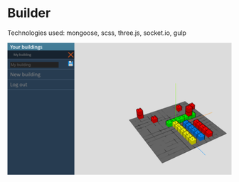 # Builder

Technologies used: mongoose, scss, three.js, socket.io, gulp

<img src="https://github.com/mterczynski/builder/blob/master/static/images/preview.PNG" >
